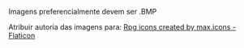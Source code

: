 Imagens preferencialmente devem ser .BMP

Atribuir autoria das imagens para:
<a href="https://www.flaticon.com/free-icons/rpg" title="rpg icons">Rpg icons created by max.icons - Flaticon</a>